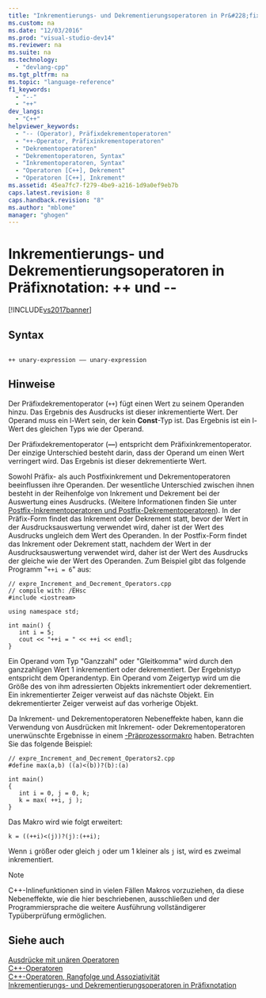 ```yaml
---
title: "Inkrementierungs- und Dekrementierungsoperatoren in Pr&#228;fixnotation: ++ und --"
ms.custom: na
ms.date: "12/03/2016"
ms.prod: "visual-studio-dev14"
ms.reviewer: na
ms.suite: na
ms.technology: 
  - "devlang-cpp"
ms.tgt_pltfrm: na
ms.topic: "language-reference"
f1_keywords: 
  - "--"
  - "++"
dev_langs: 
  - "C++"
helpviewer_keywords: 
  - "-- (Operator), Präfixdekrementoperatoren"
  - "++-Operator, Präfixinkrementoperatoren"
  - "Dekrementoperatoren"
  - "Dekrementoperatoren, Syntax"
  - "Inkrementoperatoren, Syntax"
  - "Operatoren [C++], Dekrement"
  - "Operatoren [C++], Inkrement"
ms.assetid: 45ea7fc7-f279-4be9-a216-1d9a0ef9eb7b
caps.latest.revision: 8
caps.handback.revision: "8"
ms.author: "mblome"
manager: "ghogen"
---
```

# Inkrementierungs- und Dekrementierungsoperatoren in Pr&#228;fixnotation: ++ und --
[!INCLUDE[vs2017banner](../assembler/inline/includes/vs2017banner.md)]

## Syntax  
  
```  
  
++ unary-expression –– unary-expression  
```  
  
## Hinweise  
 Der Präfixdekrementoperator \(`++`\) fügt einen Wert zu seinem Operanden hinzu. Das Ergebnis des Ausdrucks ist dieser inkrementierte Wert.  Der Operand muss ein l\-Wert sein, der kein **Const**\-Typ ist.  Das Ergebnis ist ein l\-Wert des gleichen Typs wie der Operand.  
  
 Der Präfixdekrementoperator \(**––**\) entspricht dem Präfixinkrementoperator. Der einzige Unterschied besteht darin, dass der Operand um einen Wert verringert wird. Das Ergebnis ist dieser dekrementierte Wert.  
  
 Sowohl Präfix\- als auch Postfixinkrement und Dekrementoperatoren beeinflussen ihre Operanden.  Der wesentliche Unterschied zwischen ihnen besteht in der Reihenfolge von Inkrement und Dekrement bei der Auswertung eines Ausdrucks.  \(Weitere Informationen finden Sie unter [Postfix\-Inkrementoperatoren und Postfix\-Dekrementoperatoren](../cpp/postfix-increment-and-decrement-operators-increment-and-decrement.md)\). In der Präfix\-Form findet das Inkrement oder Dekrement statt, bevor der Wert in der Ausdrucksauswertung verwendet wird, daher ist der Wert des Ausdrucks ungleich dem Wert des Operanden.  In der Postfix\-Form findet das Inkrement oder Dekrement statt, nachdem der Wert in der Ausdrucksauswertung verwendet wird, daher ist der Wert des Ausdrucks der gleiche wie der Wert des Operanden.  Zum Beispiel gibt das folgende Programm "`++i = 6`" aus:  
  
```  
// expre_Increment_and_Decrement_Operators.cpp  
// compile with: /EHsc  
#include <iostream>  
  
using namespace std;  
  
int main() {  
   int i = 5;  
   cout << "++i = " << ++i << endl;  
}  
```  
  
 Ein Operand vom Typ "Ganzzahl" oder "Gleitkomma" wird durch den ganzzahligen Wert 1 inkrementiert oder dekrementiert.  Der Ergebnistyp entspricht dem Operandentyp.  Ein Operand vom Zeigertyp wird um die Größe des von ihm adressierten Objekts inkrementiert oder dekrementiert.  Ein inkrementierter Zeiger verweist auf das nächste Objekt. Ein dekrementierter Zeiger verweist auf das vorherige Objekt.  
  
 Da Inkrement\- und Dekrementoperatoren Nebeneffekte haben, kann die Verwendung von Ausdrücken mit Inkrement\- oder Dekrementoperatoren unerwünschte Ergebnisse in einem [\-Präprozessormakro](../preprocessor/macros-c-cpp.md) haben.  Betrachten Sie das folgende Beispiel:  
  
```  
// expre_Increment_and_Decrement_Operators2.cpp  
#define max(a,b) ((a)<(b))?(b):(a)  
  
int main()  
{  
   int i = 0, j = 0, k;  
   k = max( ++i, j );  
}  
```  
  
 Das Makro wird wie folgt erweitert:  
  
```  
k = ((++i)<(j))?(j):(++i);  
```  
  
 Wenn `i` größer oder gleich `j` oder um 1 kleiner als `j` ist, wird es zweimal inkrementiert.  
  
> [!NOTE]
>  C\+\+\-Inlinefunktionen sind in vielen Fällen Makros vorzuziehen, da diese Nebeneffekte, wie die hier beschriebenen, ausschließen und der Programmiersprache die weitere Ausführung vollständigerer Typüberprüfung ermöglichen.  
  
## Siehe auch  
 [Ausdrücke mit unären Operatoren](../cpp/expressions-with-unary-operators.md)   
 [C\+\+\-Operatoren](../misc/cpp-operators.md)   
 [C\+\+\-Operatoren, Rangfolge und Assoziativität](../cpp/cpp-built-in-operators-precedence-and-associativity.md)   
 [Inkrementierungs\- und Dekrementierungsoperatoren in Präfixnotation](../c-language/prefix-increment-and-decrement-operators.md)